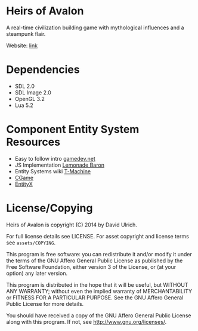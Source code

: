 # Heirs of Avalon #

A real-time civilization building game with mythological influences and a steampunk flair.

Website: [link](http://heirsofavalon.org)

# Dependencies #

* SDL 2.0
* SDL Image 2.0
* OpenGL 3.2
* Lua 5.2

# Component Entity System Resources #

* Easy to follow intro [gamedev.net](http://www.gamedev.net/page/resources/_/technical/game-programming/understanding-component-entity-systems-r3013)
* JS Implementation [Lemonade Baron](https://github.com/yzziizzy/LemonadeBaron)
* Entity Systems wiki [T-Machine](http://entity-systems-wiki.t-machine.org/)
* [CGame](https://github.com/nikki93/cgame)
* [EntityX](https://github.com/alecthomas/entityx)

# License/Copying #

Heirs of Avalon is copyright (C) 2014 by David Ulrich.

For full license details see LICENSE. For asset copyright and license
terms see `assets/COPYING`.

This program is free software: you can redistribute it and/or modify
it under the terms of the GNU Affero General Public License as published
by the Free Software Foundation, either version 3 of the License, or
(at your option) any later version.

This program is distributed in the hope that it will be useful,
but WITHOUT ANY WARRANTY; without even the implied warranty of
MERCHANTABILITY or FITNESS FOR A PARTICULAR PURPOSE.  See the
GNU Affero General Public License for more details.

You should have received a copy of the GNU Affero General Public License
along with this program.  If not, see <http://www.gnu.org/licenses/>.
